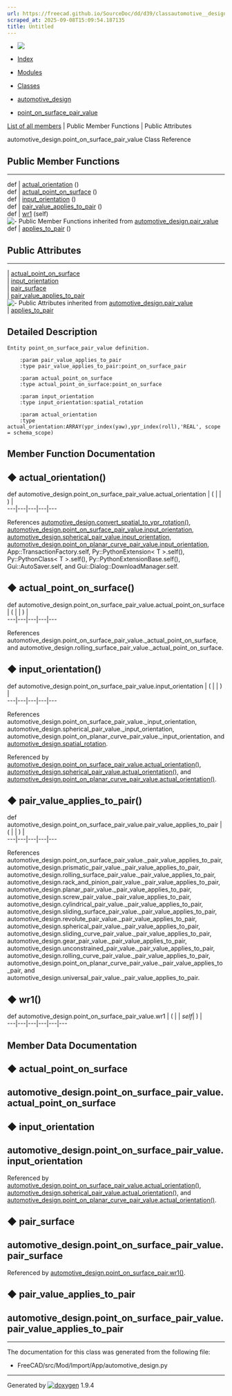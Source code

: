 ```yaml
---
url: https://freecad.github.io/SourceDoc/dd/d39/classautomotive__design_1_1point__on__surface__pair__value.html
scraped_at: 2025-09-08T15:09:54.187135
title: Untitled
---
```


  * [ ![](https://www.freecad.org/svg/logo-freecad.svg) ](https://freecadweb.org "FreeCAD")
  * [Index](../../index.html "Index")
  * [Modules](../../modules.html "Modules list")
  * [Classes](../../annotated.html "Annotated list")

  * [automotive_design](../../d4/ddf/namespaceautomotive__design.html)
  * [point_on_surface_pair_value](../../dd/d39/classautomotive__design_1_1point__on__surface__pair__value.html)

[List of all members](../../df/d97/classautomotive__design_1_1point__on__surface__pair__value-members.html) | Public Member Functions | Public Attributes

automotive_design.point_on_surface_pair_value Class Reference

##  Public Member Functions  
  
---  
def | [actual_orientation](../../dd/d39/classautomotive__design_1_1point__on__surface__pair__value.html#a2aece238cda38df267731bcd16ec51e0) ()  
def | [actual_point_on_surface](../../dd/d39/classautomotive__design_1_1point__on__surface__pair__value.html#a9514470ebdf414f63b3eb92ba7b9b544) ()  
def | [input_orientation](../../dd/d39/classautomotive__design_1_1point__on__surface__pair__value.html#aada0a916f217a547638ece0549bab809) ()  
def | [pair_value_applies_to_pair](../../dd/d39/classautomotive__design_1_1point__on__surface__pair__value.html#a5812e7ccc335fcc1cc37c445f638ac65) ()  
def | [wr1](../../dd/d39/classautomotive__design_1_1point__on__surface__pair__value.html#a2454872ed4ed456e2eb7ab538da2cd51) (self)  
![-](../../closed.png) Public Member Functions inherited from
[automotive_design.pair_value](../../db/de8/classautomotive__design_1_1pair__value.html)  
def | [applies_to_pair](../../db/de8/classautomotive__design_1_1pair__value.html#ac72d51f14b9a115645f17d03853905b0) ()  
  
##  Public Attributes  
  
---  
|
[actual_point_on_surface](../../dd/d39/classautomotive__design_1_1point__on__surface__pair__value.html#a49d3bb3ca88b2c701be909e83ea828ed)  
|
[input_orientation](../../dd/d39/classautomotive__design_1_1point__on__surface__pair__value.html#a6322bdd3334a8c1a25ec7750c8d4e1c3)  
|
[pair_surface](../../dd/d39/classautomotive__design_1_1point__on__surface__pair__value.html#af87d48703d808468a39548ba8ad53886)  
|
[pair_value_applies_to_pair](../../dd/d39/classautomotive__design_1_1point__on__surface__pair__value.html#aa09e83582742ea5d62547c64c8eb7f31)  
![-](../../closed.png) Public Attributes inherited from
[automotive_design.pair_value](../../db/de8/classautomotive__design_1_1pair__value.html)  
|
[applies_to_pair](../../db/de8/classautomotive__design_1_1pair__value.html#a106ebf8650036d6170ceb14ab03178be)  
  
## Detailed Description

    
    
    Entity point_on_surface_pair_value definition.
    
        :param pair_value_applies_to_pair
        :type pair_value_applies_to_pair:point_on_surface_pair
    
        :param actual_point_on_surface
        :type actual_point_on_surface:point_on_surface
    
        :param input_orientation
        :type input_orientation:spatial_rotation
    
        :param actual_orientation
        :type actual_orientation:ARRAY(ypr_index(yaw),ypr_index(roll),'REAL', scope = schema_scope)

## Member Function Documentation

## ◆ actual_orientation()

def automotive_design.point_on_surface_pair_value.actual_orientation  | ( | | ) |   
---|---|---|---|---  
  
References
[automotive_design.convert_spatial_to_ypr_rotation()](../../d4/ddf/namespaceautomotive__design.html#a058754fa239e16337e2523ca8c701635),
[automotive_design.point_on_surface_pair_value.input_orientation](../../dd/d39/classautomotive__design_1_1point__on__surface__pair__value.html#a6322bdd3334a8c1a25ec7750c8d4e1c3),
[automotive_design.spherical_pair_value.input_orientation](../../d9/df0/classautomotive__design_1_1spherical__pair__value.html#af4fd63cd49a310a5071f88d152c0ca28),
[automotive_design.point_on_planar_curve_pair_value.input_orientation](../../dc/dee/classautomotive__design_1_1point__on__planar__curve__pair__value.html#a52a70702a4cbd3d0e34f276424f21edd),
App::TransactionFactory.self, Py::PythonExtension< T >.self(),
Py::PythonClass< T >.self(), Py::PythonExtensionBase.self(),
Gui::AutoSaver.self, and Gui::Dialog::DownloadManager.self.

## ◆ actual_point_on_surface()

def automotive_design.point_on_surface_pair_value.actual_point_on_surface  | ( | | ) |   
---|---|---|---|---  
  
References
automotive_design.point_on_surface_pair_value._actual_point_on_surface, and
automotive_design.rolling_surface_pair_value._actual_point_on_surface.

## ◆ input_orientation()

def automotive_design.point_on_surface_pair_value.input_orientation  | ( | | ) |   
---|---|---|---|---  
  
References automotive_design.point_on_surface_pair_value._input_orientation,
automotive_design.spherical_pair_value._input_orientation,
automotive_design.point_on_planar_curve_pair_value._input_orientation, and
[automotive_design.spatial_rotation](../../d4/ddf/namespaceautomotive__design.html#a00cc3839c4b44d3392ff28931c351a7f).

Referenced by
[automotive_design.point_on_surface_pair_value.actual_orientation()](../../dd/d39/classautomotive__design_1_1point__on__surface__pair__value.html#a2aece238cda38df267731bcd16ec51e0),
[automotive_design.spherical_pair_value.actual_orientation()](../../d9/df0/classautomotive__design_1_1spherical__pair__value.html#a526bffde5dcdfec8691f40b2a8bf8206),
and
[automotive_design.point_on_planar_curve_pair_value.actual_orientation()](../../dc/dee/classautomotive__design_1_1point__on__planar__curve__pair__value.html#ae3306548683e440284d6329395beb9a6).

## ◆ pair_value_applies_to_pair()

def automotive_design.point_on_surface_pair_value.pair_value_applies_to_pair  | ( | | ) |   
---|---|---|---|---  
  
References
automotive_design.point_on_surface_pair_value._pair_value_applies_to_pair,
automotive_design.prismatic_pair_value._pair_value_applies_to_pair,
automotive_design.rolling_surface_pair_value._pair_value_applies_to_pair,
automotive_design.rack_and_pinion_pair_value._pair_value_applies_to_pair,
automotive_design.planar_pair_value._pair_value_applies_to_pair,
automotive_design.screw_pair_value._pair_value_applies_to_pair,
automotive_design.cylindrical_pair_value._pair_value_applies_to_pair,
automotive_design.sliding_surface_pair_value._pair_value_applies_to_pair,
automotive_design.revolute_pair_value._pair_value_applies_to_pair,
automotive_design.spherical_pair_value._pair_value_applies_to_pair,
automotive_design.sliding_curve_pair_value._pair_value_applies_to_pair,
automotive_design.gear_pair_value._pair_value_applies_to_pair,
automotive_design.unconstrained_pair_value._pair_value_applies_to_pair,
automotive_design.rolling_curve_pair_value._pair_value_applies_to_pair,
automotive_design.point_on_planar_curve_pair_value._pair_value_applies_to_pair,
and automotive_design.universal_pair_value._pair_value_applies_to_pair.

## ◆ wr1()

def automotive_design.point_on_surface_pair_value.wr1  | ( |  | _self_| ) |   
---|---|---|---|---|---  
  
## Member Data Documentation

## ◆ actual_point_on_surface

automotive_design.point_on_surface_pair_value.actual_point_on_surface  
---  
  
## ◆ input_orientation

automotive_design.point_on_surface_pair_value.input_orientation  
---  
  
Referenced by
[automotive_design.point_on_surface_pair_value.actual_orientation()](../../dd/d39/classautomotive__design_1_1point__on__surface__pair__value.html#a2aece238cda38df267731bcd16ec51e0),
[automotive_design.spherical_pair_value.actual_orientation()](../../d9/df0/classautomotive__design_1_1spherical__pair__value.html#a526bffde5dcdfec8691f40b2a8bf8206),
and
[automotive_design.point_on_planar_curve_pair_value.actual_orientation()](../../dc/dee/classautomotive__design_1_1point__on__planar__curve__pair__value.html#ae3306548683e440284d6329395beb9a6).

## ◆ pair_surface

automotive_design.point_on_surface_pair_value.pair_surface  
---  
  
Referenced by
[automotive_design.point_on_surface_pair.wr1()](../../de/df2/classautomotive__design_1_1point__on__surface__pair.html#a7d512562d6ed849a3c08ebfb80437cab).

## ◆ pair_value_applies_to_pair

automotive_design.point_on_surface_pair_value.pair_value_applies_to_pair  
---  
  
* * *

The documentation for this class was generated from the following file:

  * FreeCAD/src/Mod/Import/App/automotive_design.py

* * *

Generated by
[![doxygen](../../doxygen.svg)](https://www.doxygen.org/index.html) 1.9.4

